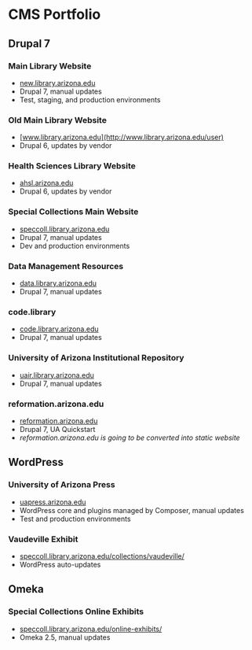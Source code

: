 # CMS Portfolio

## Drupal 7

### Main Library Website

* [new.library.arizona.edu](http://new.library.arizona.edu)
* Drupal 7, manual updates
* Test, staging, and production environments

### Old Main Library Website

* [www.library.arizona.edu](http://www.library.arizona.edu/user)
* Drupal 6, updates by vendor

### Health Sciences Library Website

* [ahsl.arizona.edu](https://ahsl.arizona.edu)
* Drupal 6, updates by vendor

### Special Collections Main Website

* [speccoll.library.arizona.edu](http://speccoll.library.arizona.edu)
* Drupal 7, manual updates
* Dev and production environments

### Data Management Resources

* [data.library.arizona.edu](http://data.library.arizona.edu)
* Drupal 7, manual updates

### code.library

* [code.library.arizona.edu](http://code.library.arizona.edua)
* Drupal 7, manual updates

### University of Arizona Institutional Repository

* [uair.library.arizona.edu](http://uair.library.arizona.edua)
* Drupal 7, manual updates

### reformation.arizona.edu

* [reformation.arizona.edu](http://reformation.arizona.edu)
* Drupal 7, UA Quickstart
* *reformation.arizona.edu is going to be converted into static website*

## WordPress

### University of Arizona Press

* [uapress.arizona.edu](https://uapress.arizona.edu)
* WordPress core and plugins managed by Composer, manual updates
* Test and production environments

### Vaudeville Exhibit

* [speccoll.library.arizona.edu/collections/vaudeville/](http://speccoll.library.arizona.edu/collections/vaudeville/)
* WordPress auto-updates

## Omeka

### Special Collections Online Exhibits

* [speccoll.library.arizona.edu/online-exhibits/](http://speccoll.library.arizona.edu/online-exhibits/)
* Omeka 2.5, manual updates

